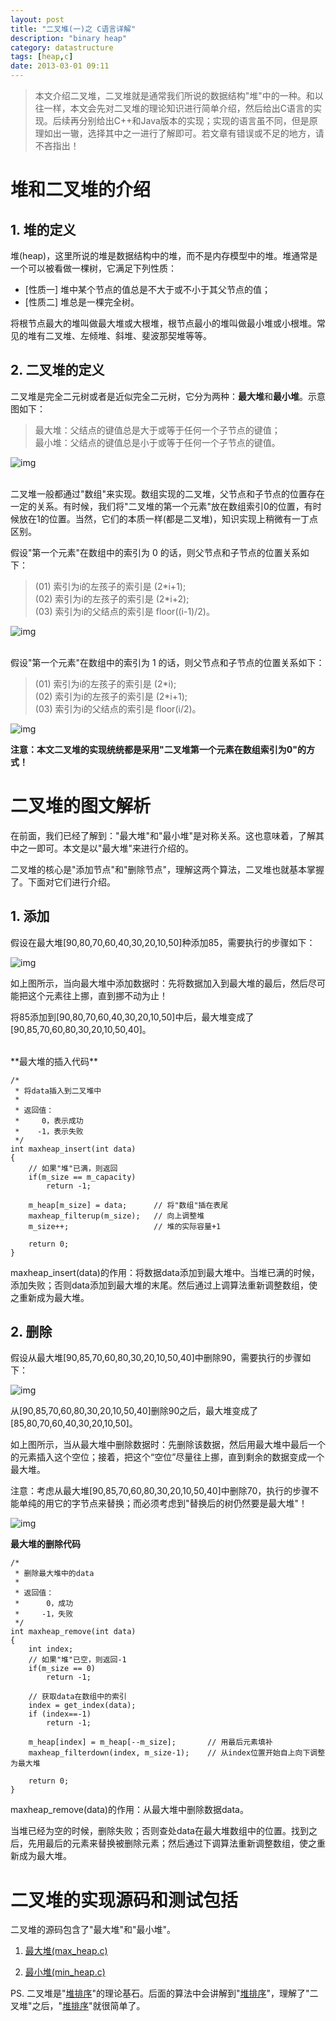 ```yaml
---
layout: post
title: "二叉堆(一)之 C语言详解"
description: "binary heap"
category: datastructure
tags: [heap,c]
date: 2013-03-01 09:11
---
```



> 本文介绍二叉堆，二叉堆就是通常我们所说的数据结构"堆"中的一种。和以往一样，本文会先对二叉堆的理论知识进行简单介绍，然后给出C语言的实现。后续再分别给出C++和Java版本的实现；实现的语言虽不同，但是原理如出一辙，选择其中之一进行了解即可。若文章有错误或不足的地方，请不吝指出！



# 堆和二叉堆的介绍

## 1. 堆的定义

堆(heap)，这里所说的堆是数据结构中的堆，而不是内存模型中的堆。堆通常是一个可以被看做一棵树，它满足下列性质：

+ [性质一] 堆中某个节点的值总是不大于或不小于其父节点的值；  
+ [性质二] 堆总是一棵完全树。

将根节点最大的堆叫做最大堆或大根堆，根节点最小的堆叫做最小堆或小根堆。常见的堆有二叉堆、左倾堆、斜堆、斐波那契堆等等。


## 2. 二叉堆的定义

二叉堆是完全二元树或者是近似完全二元树，它分为两种：**最大堆**和**最小堆**。示意图如下：

> 最大堆：父结点的键值总是大于或等于任何一个子节点的键值；  
> 最小堆：父结点的键值总是小于或等于任何一个子节点的键值。


![img](/media/pic/datastruct_algrithm/heap/erchadui/heap_01.jpg)

<br/>
二叉堆一般都通过"数组"来实现。数组实现的二叉堆，父节点和子节点的位置存在一定的关系。有时候，我们将"二叉堆的第一个元素"放在数组索引0的位置，有时候放在1的位置。当然，它们的本质一样(都是二叉堆)，知识实现上稍微有一丁点区别。

假设"第一个元素"在数组中的索引为 0 的话，则父节点和子节点的位置关系如下：

> (01) 索引为i的左孩子的索引是 (2\*i+1);  
> (02) 索引为i的左孩子的索引是 (2\*i+2);  
> (03) 索引为i的父结点的索引是 floor((i-1)/2)。  

![img](/media/pic/datastruct_algrithm/heap/erchadui/heap_02.jpg)


<br>
假设"第一个元素"在数组中的索引为 1 的话，则父节点和子节点的位置关系如下：

> (01) 索引为i的左孩子的索引是 (2\*i);  
> (02) 索引为i的左孩子的索引是 (2\*i+1);  
> (03) 索引为i的父结点的索引是 floor(i/2)。  

![img](/media/pic/datastruct_algrithm/heap/erchadui/heap_03.jpg)


**注意：本文二叉堆的实现统统都是采用"二叉堆第一个元素在数组索引为0"的方式！**




# 二叉堆的图文解析

在前面，我们已经了解到："最大堆"和"最小堆"是对称关系。这也意味着，了解其中之一即可。本文是以"最大堆"来进行介绍的。

二叉堆的核心是"添加节点"和"删除节点"，理解这两个算法，二叉堆也就基本掌握了。下面对它们进行介绍。

## 1. 添加

假设在最大堆[90,80,70,60,40,30,20,10,50]种添加85，需要执行的步骤如下：

![img](/media/pic/datastruct_algrithm/heap/erchadui/heap_04.jpg)


如上图所示，当向最大堆中添加数据时：先将数据加入到最大堆的最后，然后尽可能把这个元素往上挪，直到挪不动为止！

将85添加到[90,80,70,60,40,30,20,10,50]中后，最大堆变成了[90,85,70,60,80,30,20,10,50,40]。

<br/>
**最大堆的插入代码**

    /* 
     * 将data插入到二叉堆中
     *
     * 返回值：
     *     0，表示成功
     *    -1，表示失败
     */
    int maxheap_insert(int data)
    {
        // 如果"堆"已满，则返回
        if(m_size == m_capacity)
            return -1;
     
        m_heap[m_size] = data;		// 将"数组"插在表尾
        maxheap_filterup(m_size);	// 向上调整堆
        m_size++;					// 堆的实际容量+1

        return 0;
    }

maxheap_insert(data)的作用：将数据data添加到最大堆中。当堆已满的时候，添加失败；否则data添加到最大堆的末尾。然后通过上调算法重新调整数组，使之重新成为最大堆。

## 2. 删除

假设从最大堆[90,85,70,60,80,30,20,10,50,40]中删除90，需要执行的步骤如下：

![img](/media/pic/datastruct_algrithm/heap/erchadui/heap_05.jpg)


从[90,85,70,60,80,30,20,10,50,40]删除90之后，最大堆变成了[85,80,70,60,40,30,20,10,50]。

如上图所示，当从最大堆中删除数据时：先删除该数据，然后用最大堆中最后一个的元素插入这个空位；接着，把这个“空位”尽量往上挪，直到剩余的数据变成一个最大堆。

注意：考虑从最大堆[90,85,70,60,80,30,20,10,50,40]中删除70，执行的步骤不能单纯的用它的字节点来替换；而必须考虑到"替换后的树仍然要是最大堆"！

![img](/media/pic/datastruct_algrithm/heap/erchadui/heap_06.jpg)


**最大堆的删除代码**

    /*
     * 删除最大堆中的data
     *
     * 返回值：
     *      0，成功
     *     -1，失败
     */
    int maxheap_remove(int data)
    {
        int index;
        // 如果"堆"已空，则返回-1
        if(m_size == 0)
            return -1;

        // 获取data在数组中的索引
        index = get_index(data); 
        if (index==-1)
            return -1;

        m_heap[index] = m_heap[--m_size];		// 用最后元素填补
        maxheap_filterdown(index, m_size-1);	// 从index位置开始自上向下调整为最大堆

        return 0;
    }

maxheap_remove(data)的作用：从最大堆中删除数据data。

当堆已经为空的时候，删除失败；否则查处data在最大堆数组中的位置。找到之后，先用最后的元素来替换被删除元素；然后通过下调算法重新调整数组，使之重新成为最大堆。


# 二叉堆的实现源码和测试包括

二叉堆的源码包含了"最大堆"和"最小堆"。

1. [最大堆(max_heap.c)][link_maxheap_c] 

2. [最小堆(min_heap.c)][link_minheap_c] 


PS. 二叉堆是"[堆排序][link_heapsort]"的理论基石。后面的算法中会讲解到"[堆排序][link_heapsort]"，理解了"二叉堆"之后，"[堆排序][link_heapsort]"就很简单了。


[link_maxheap_c]: https://github.com/wangkuiwu/datastructs_and_algorithm/blob/master/source/heap/two_cha/c/max_heap.c
[link_minheap_c]: https://github.com/wangkuiwu/datastructs_and_algorithm/blob/master/source/heap/two_cha/c/min_heap.c
[link_heapsort]: /2013/05/06/heap-sort/

